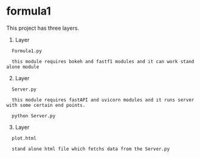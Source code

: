 # formula1

This project has three layers.

1. Layer
```
  Formula1.py
  
  this module requires bokeh and fastf1 modules and it can work stand alone module
```

2. Layer
```
  Server.py
  
  this module requires fastAPI and uvicorn modules and ıt runs server with some certain end points.
  
  python Server.py
```

3. Layer
```
  plot.html
  
  stand alone html file which fetchs data from the Server.py
```

